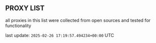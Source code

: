 ## PROXY LIST

all proxies in this list were collected from open sources and tested for functionality

last update: `2025-02-26 17:19:57.494234+00:00` UTC